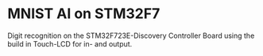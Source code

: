# MNIST AI on STM32F7

Digit recognition on the STM32F723E-Discovery Controller Board using the build in Touch-LCD for in- and  output.
 
